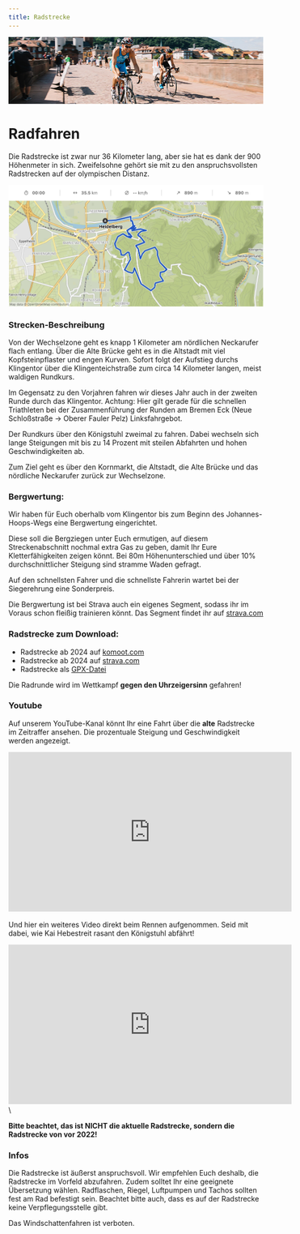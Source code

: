 ```yaml
---
title: Radstrecke
---
```


![Radstrecke](/img/banner/Radfahren.png)

# Radfahren

Die Radstrecke ist zwar nur 36 Kilometer lang, aber sie hat es dank der 900 Höhenmeter in sich. Zweifelsohne gehört sie mit zu den anspruchsvollsten Radstrecken auf der olympischen Distanz.

![Heidelberg-Triathlon Radstrecke-Hohenprofil](/img/pages/strecke/Radstrecke.png)

### Strecken-Beschreibung

Von der Wechselzone geht es knapp 1 Kilometer am nördlichen Neckarufer flach entlang. Über die Alte Brücke geht es in die Altstadt mit viel Kopfsteinpflaster und engen Kurven. Sofort folgt der Aufstieg durchs Klingentor über die Klingenteichstraße zum circa 14 Kilometer langen, meist waldigen Rundkurs.

Im Gegensatz zu den Vorjahren fahren wir dieses Jahr auch in der zweiten Runde durch das Klingentor.
Achtung: Hier gilt gerade für die schnellen Triathleten bei der Zusammenführung der Runden am Bremen Eck (Neue Schloßstraße -> Oberer Fauler Pelz) Linksfahrgebot.

Der Rundkurs über den Königstuhl zweimal zu fahren. Dabei wechseln sich lange Steigungen mit bis zu 14 Prozent mit steilen Abfahrten und hohen Geschwindigkeiten ab.

Zum Ziel geht es über den Kornmarkt, die Altstadt, die Alte Brücke und das nördliche Neckarufer zurück zur Wechselzone.

### Bergwertung:

Wir haben für Euch oberhalb vom Klingentor bis zum Beginn des Johannes-Hoops-Wegs eine Bergwertung eingerichtet. 

Diese soll die Bergziegen unter Euch ermutigen, auf diesem Streckenabschnitt nochmal extra Gas zu geben, damit Ihr Eure Kletterfähigkeiten zeigen könnt. Bei 80m Höhenunterschied und über 10% durchschnittlicher Steigung sind stramme Waden gefragt. 

Auf den schnellsten Fahrer und die schnellste Fahrerin wartet bei der Siegerehrung eine Sonderpreis.

Die Bergwertung ist bei Strava auch ein eigenes Segment, sodass ihr im Voraus schon fleißig trainieren könnt. Das Segment findet ihr auf [strava.com](https://www.strava.com/segments/36886942)


### Radstrecke zum Download:

<!-- - [Radstrecke 2022 auf Garmin.com](https://connect.garmin.com/modern/course/68419649) < 2020 -->
<!-- - [Radstrecke 2021](https://connect.garmin.com/modern/course/68419649) -->
<!-- - [garmin.com](https://connect.garmin.com/modern/course/116711533) -->

- Radstrecke ab 2024 auf [komoot.com](https://www.komoot.com/tour/1684425169?share_token=aEFLKITc4BMa0MLo6T24dqICd7xMcX4MKrLPuTm3oZLNK0aEq4&ref=wtd)
- Radstrecke ab 2024 auf [strava.com](https://www.strava.com/routes/3243917003112441242)
- Radstrecke als [GPX-Datei](/gpx/Radstrecke.gpx)

Die Radrunde wird im Wettkampf **gegen den Uhrzeigersinn** gefahren!

### Youtube

Auf unserem YouTube-Kanal könnt Ihr eine Fahrt über die **alte** Radstrecke im Zeitraffer ansehen. Die prozentuale Steigung und Geschwindigkeit werden angezeigt.

<iframe width="560" height="315" src="https://www.youtube.com/embed/Ew7Q4y6T2Wc" title="YouTube video player" frameborder="0" allow="accelerometer; autoplay; clipboard-write; encrypted-media; gyroscope; picture-in-picture" allowfullscreen></iframe>

Und hier ein weiteres Video direkt beim Rennen aufgenommen. Seid mit dabei, wie Kai Hebestreit rasant den Königstuhl abfährt!

<iframe width="560" height="315" src="https://www.youtube.com/embed/wg7kXW85WMQ" title="YouTube video player" frameborder="0" allow="accelerometer; autoplay; clipboard-write; encrypted-media; gyroscope; picture-in-picture" allowfullscreen></iframe> \

**Bitte beachtet, das ist NICHT die aktuelle Radstrecke, sondern die Radstrecke von vor 2022!**

### Infos

Die Radstrecke ist äußerst anspruchsvoll. Wir empfehlen Euch deshalb, die Radstrecke im Vorfeld abzufahren. Zudem solltet Ihr eine geeignete Übersetzung wählen. Radflaschen, Riegel, Luftpumpen und Tachos sollten fest am Rad befestigt sein. Beachtet bitte auch, dass es auf der Radstrecke keine Verpflegungsstelle gibt.

Das Windschattenfahren ist verboten. 
